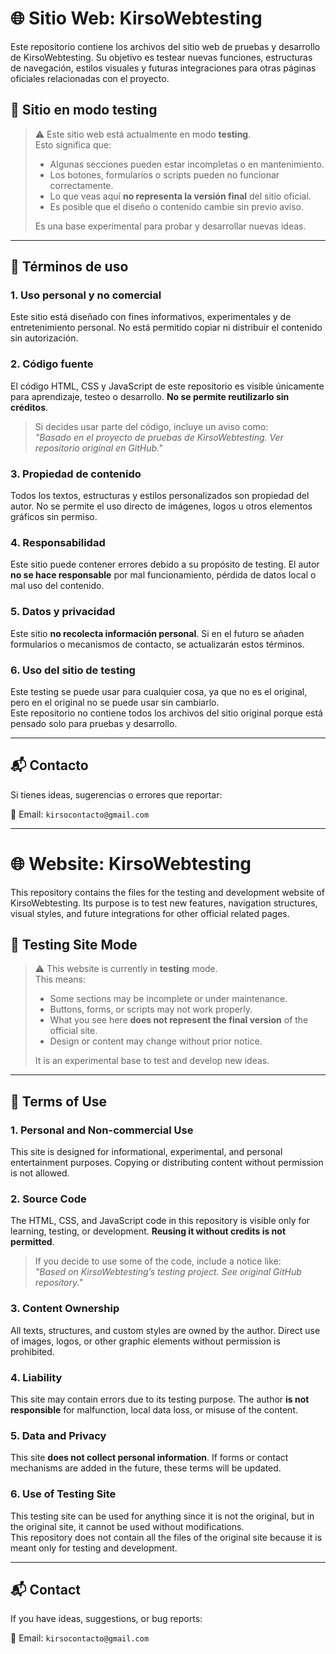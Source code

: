# 🌐 Sitio Web: KirsoWebtesting

Este repositorio contiene los archivos del sitio web de pruebas y desarrollo de KirsoWebtesting. Su objetivo es testear nuevas funciones, estructuras de navegación, estilos visuales y futuras integraciones para otras páginas oficiales relacionadas con el proyecto.

## 🧪 Sitio en modo testing

> ⚠️ Este sitio web está actualmente en modo **testing**.  
> Esto significa que:
>
> - Algunas secciones pueden estar incompletas o en mantenimiento.
> - Los botones, formularios o scripts pueden no funcionar correctamente.
> - Lo que veas aquí **no representa la versión final** del sitio oficial.
> - Es posible que el diseño o contenido cambie sin previo aviso.
>
> Es una base experimental para probar y desarrollar nuevas ideas.

---

## 📜 Términos de uso

### 1. Uso personal y no comercial  
Este sitio está diseñado con fines informativos, experimentales y de entretenimiento personal. No está permitido copiar ni distribuir el contenido sin autorización.

### 2. Código fuente  
El código HTML, CSS y JavaScript de este repositorio es visible únicamente para aprendizaje, testeo o desarrollo. **No se permite reutilizarlo sin créditos**.

> Si decides usar parte del código, incluye un aviso como:  
> _"Basado en el proyecto de pruebas de KirsoWebtesting. Ver repositorio original en GitHub."_

### 3. Propiedad de contenido  
Todos los textos, estructuras y estilos personalizados son propiedad del autor. No se permite el uso directo de imágenes, logos u otros elementos gráficos sin permiso.

### 4. Responsabilidad  
Este sitio puede contener errores debido a su propósito de testing. El autor **no se hace responsable** por mal funcionamiento, pérdida de datos local o mal uso del contenido.

### 5. Datos y privacidad  
Este sitio **no recolecta información personal**. Si en el futuro se añaden formularios o mecanismos de contacto, se actualizarán estos términos.

### 6. Uso del sitio de testing  
Este testing se puede usar para cualquier cosa, ya que no es el original, pero en el original no se puede usar sin cambiarlo.  
Este repositorio no contiene todos los archivos del sitio original porque está pensado solo para pruebas y desarrollo.

---

## 📬 Contacto

Si tienes ideas, sugerencias o errores que reportar:

📧 Email: `kirsocontacto@gmail.com`

---

# 🌐 Website: KirsoWebtesting

This repository contains the files for the testing and development website of KirsoWebtesting. Its purpose is to test new features, navigation structures, visual styles, and future integrations for other official related pages.

## 🧪 Testing Site Mode

> ⚠️ This website is currently in **testing** mode.  
> This means:
>
> - Some sections may be incomplete or under maintenance.
> - Buttons, forms, or scripts may not work properly.
> - What you see here **does not represent the final version** of the official site.
> - Design or content may change without prior notice.
>
> It is an experimental base to test and develop new ideas.

---

## 📜 Terms of Use

### 1. Personal and Non-commercial Use  
This site is designed for informational, experimental, and personal entertainment purposes. Copying or distributing content without permission is not allowed.

### 2. Source Code  
The HTML, CSS, and JavaScript code in this repository is visible only for learning, testing, or development. **Reusing it without credits is not permitted**.

> If you decide to use some of the code, include a notice like:  
> _"Based on KirsoWebtesting’s testing project. See original GitHub repository."_

### 3. Content Ownership  
All texts, structures, and custom styles are owned by the author. Direct use of images, logos, or other graphic elements without permission is prohibited.

### 4. Liability  
This site may contain errors due to its testing purpose. The author **is not responsible** for malfunction, local data loss, or misuse of the content.

### 5. Data and Privacy  
This site **does not collect personal information**. If forms or contact mechanisms are added in the future, these terms will be updated.

### 6. Use of Testing Site  
This testing site can be used for anything since it is not the original, but in the original site, it cannot be used without modifications.  
This repository does not contain all the files of the original site because it is meant only for testing and development.

---

## 📬 Contact

If you have ideas, suggestions, or bug reports:

📧 Email: `kirsocontacto@gmail.com`
